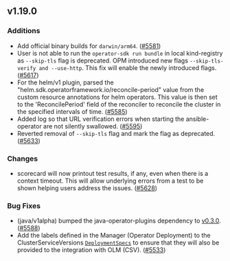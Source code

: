 ## v1.19.0

### Additions

- Add official binary builds for `darwin/arm64`. ([#5581](https://github.com/operator-framework/operator-sdk/pull/5581))
- User is not able to run the `operator-sdk run bundle` in local kind-registry as `--skip-tls` flag is deprecated. OPM introduced new flags `--skip-tls-verify and --use-http`. This fix will enable the newly introduced flags. ([#5617](https://github.com/operator-framework/operator-sdk/pull/5617))
- For the helm/v1 plugin, parsed the "helm.sdk.operatorframework.io/reconcile-period"  value from the custom resource annotations for helm operators. This value is then  set to the 'ReconcilePeriod' field of the reconciler to reconcile the cluster in the specified intervals of time. ([#5585](https://github.com/operator-framework/operator-sdk/pull/5585))
- Added log so that URL verification errors when starting the ansible-operator are not silently swallowed. ([#5595](https://github.com/operator-framework/operator-sdk/pull/5595))
- Reverted removal of  `--skip-tls` flag and mark the flag as deprecated. ([#5633](https://github.com/operator-framework/operator-sdk/pull/5633))

### Changes

- scorecard will now printout test results, if any, even when there is a context timeout. This will allow underlying errors from a test to be shown helping users address the issues. ([#5628](https://github.com/operator-framework/operator-sdk/pull/5628))

### Bug Fixes

- (java/v1alpha) bumped the java-operator-plugins dependency to [v0.3.0](https://github.com/operator-framework/java-operator-plugins/releases/tag/v0.3.0). ([#5588](https://github.com/operator-framework/operator-sdk/pull/5588))
- Add the labels defined in the Manager (Operator Deployment) to the ClusterServiceVersions [`DeploymentSpecs`](https://github.com/operator-framework/api/blob/master/pkg/operators/v1alpha1/clusterserviceversion_types.go#L78) to ensure that they will also be provided to the integration with OLM (CSV). ([#5533](https://github.com/operator-framework/operator-sdk/pull/5533))
